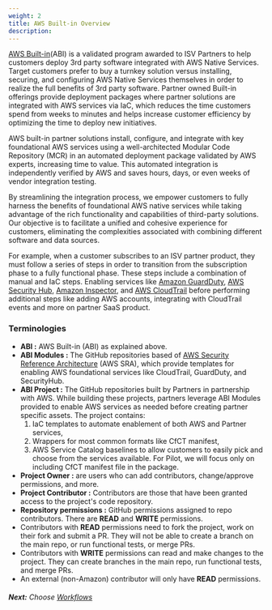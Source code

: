```yaml
---
weight: 2
title: AWS Built-in Overview
description: 
---
```


[AWS Built-in](https://aws.amazon.com/partners/built-in-partner-solutions/)(ABI) is a validated program awarded to ISV Partners to help customers deploy 3rd party software integrated with AWS Native Services. Target customers prefer to buy a turnkey solution versus installing, securing, and configuring AWS Native Services themselves in order to realize the full benefits of 3rd party software. Partner owned Built-in offerings provide deployment packages where partner solutions are integrated with AWS services via IaC, which reduces the time customers spend from weeks to minutes and helps increase customer efficiency by optimizing the time to deploy new initiatives.

AWS built-in partner solutions install, configure, and integrate with key foundational AWS services using a well-architected Modular Code Repository (MCR) in an automated deployment package validated by AWS experts, increasing time to value. This automated integration is independently verified by AWS and saves hours, days, or even weeks of vendor integration testing.

By streamlining the integration process, we empower customers to fully harness the benefits of foundational AWS native services while taking advantage of the rich functionality and capabilities of third-party solutions. Our objective is to facilitate a unified and cohesive experience for customers, eliminating the complexities associated with combining different software and data sources.

For example, when a customer subscribes to an ISV partner product, they must follow a series of steps in order to transition from the subscription phase to a fully functional phase. These steps include a combination of manual and IaC steps. Enabling services like [Amazon GuardDuty](https://aws.amazon.com/guardduty/), [AWS Security Hub](https://aws.amazon.com/security-hub/), [Amazon Inspector](https://aws.amazon.com/inspector/), and [AWS CloudTrail](https://aws.amazon.com/cloudtrail/) before performing additional steps like adding AWS accounts, integrating with CloudTrail events and more on partner SaaS product.

### Terminologies

* **ABI :** AWS Built-in (ABI) as explained above.
* **ABI Modules :** The GitHub repositories based of [AWS Security Reference Architecture](https://docs.aws.amazon.com/prescriptive-guidance/latest/security-reference-architecture/welcome.html) (AWS SRA), which provide templates for enabling AWS foundational services like CloudTrail, GuardDuty, and SecurityHub.
* **ABI Project :** The GitHub repositories built by Partners in partnership with AWS. While building these projects, partners leverage ABI Modules provided to enable AWS services as needed before creating partner specific assets. The project contains:
    1. IaC templates to automate enablement of both AWS and Partner services, 
    2. Wrappers for most common formats like CfCT manifest, 
    3. AWS Service Catalog baselines to allow customers to easily pick and choose from the services available. 
For Pilot, we will focus only on including CfCT manifest file in the package.
* **Project Owner :** are users who can add contributors, change/approve permissions, and more.
* **Project Contributor :** Contributors are those that have been granted access to the project's code repository.
* **Repository permissions :** GitHub permissions assigned to repo contributors. There are **READ** and **WRITE** permissions. 
* Contributors with **READ** permissions need to fork the project, work on their fork and submit a PR. They will not be able to create a branch on the main repo, or run functional tests, or merge PRs.
* Contributors with **WRITE** permissions can read and make changes to the project. They can create branches in the main repo, run functional tests, and merge PRs.
* An external (non-Amazon) contributor will only have **READ** permissions.

###### **Next:** Choose [Workflows](/workflows/index.html)